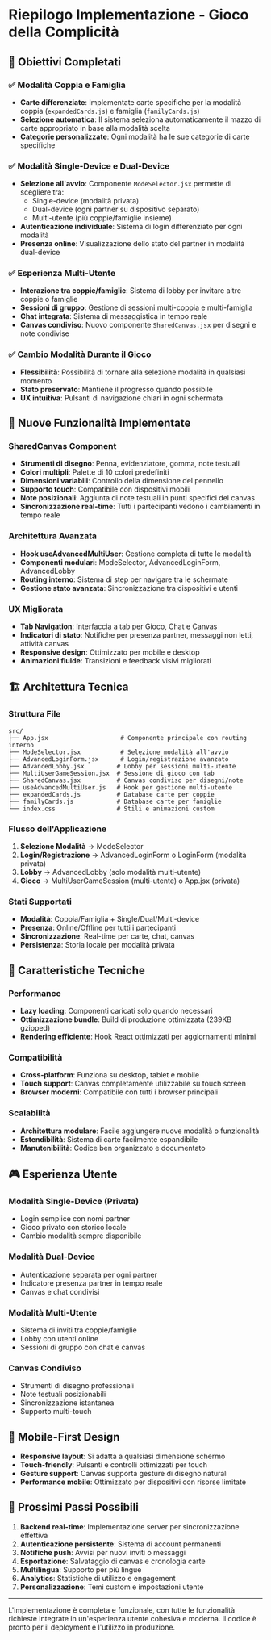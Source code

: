 # Riepilogo Implementazione - Gioco della Complicità

## 🎯 Obiettivi Completati

### ✅ Modalità Coppia e Famiglia
- **Carte differenziate**: Implementate carte specifiche per la modalità coppia (`expandedCards.js`) e famiglia (`familyCards.js`)
- **Selezione automatica**: Il sistema seleziona automaticamente il mazzo di carte appropriato in base alla modalità scelta
- **Categorie personalizzate**: Ogni modalità ha le sue categorie di carte specifiche

### ✅ Modalità Single-Device e Dual-Device
- **Selezione all'avvio**: Componente `ModeSelector.jsx` permette di scegliere tra:
  - Single-device (modalità privata)
  - Dual-device (ogni partner su dispositivo separato)
  - Multi-utente (più coppie/famiglie insieme)
- **Autenticazione individuale**: Sistema di login differenziato per ogni modalità
- **Presenza online**: Visualizzazione dello stato del partner in modalità dual-device

### ✅ Esperienza Multi-Utente
- **Interazione tra coppie/famiglie**: Sistema di lobby per invitare altre coppie o famiglie
- **Sessioni di gruppo**: Gestione di sessioni multi-coppia e multi-famiglia
- **Chat integrata**: Sistema di messaggistica in tempo reale
- **Canvas condiviso**: Nuovo componente `SharedCanvas.jsx` per disegni e note condivise

### ✅ Cambio Modalità Durante il Gioco
- **Flessibilità**: Possibilità di tornare alla selezione modalità in qualsiasi momento
- **Stato preservato**: Mantiene il progresso quando possibile
- **UX intuitiva**: Pulsanti di navigazione chiari in ogni schermata

## 🎨 Nuove Funzionalità Implementate

### SharedCanvas Component
- **Strumenti di disegno**: Penna, evidenziatore, gomma, note testuali
- **Colori multipli**: Palette di 10 colori predefiniti
- **Dimensioni variabili**: Controllo della dimensione del pennello
- **Supporto touch**: Compatibile con dispositivi mobili
- **Note posizionali**: Aggiunta di note testuali in punti specifici del canvas
- **Sincronizzazione real-time**: Tutti i partecipanti vedono i cambiamenti in tempo reale

### Architettura Avanzata
- **Hook useAdvancedMultiUser**: Gestione completa di tutte le modalità
- **Componenti modulari**: ModeSelector, AdvancedLoginForm, AdvancedLobby
- **Routing interno**: Sistema di step per navigare tra le schermate
- **Gestione stato avanzata**: Sincronizzazione tra dispositivi e utenti

### UX Migliorata
- **Tab Navigation**: Interfaccia a tab per Gioco, Chat e Canvas
- **Indicatori di stato**: Notifiche per presenza partner, messaggi non letti, attività canvas
- **Responsive design**: Ottimizzato per mobile e desktop
- **Animazioni fluide**: Transizioni e feedback visivi migliorati

## 🏗️ Architettura Tecnica

### Struttura File
```
src/
├── App.jsx                    # Componente principale con routing interno
├── ModeSelector.jsx           # Selezione modalità all'avvio
├── AdvancedLoginForm.jsx      # Login/registrazione avanzato
├── AdvancedLobby.jsx         # Lobby per sessioni multi-utente
├── MultiUserGameSession.jsx  # Sessione di gioco con tab
├── SharedCanvas.jsx          # Canvas condiviso per disegni/note
├── useAdvancedMultiUser.js   # Hook per gestione multi-utente
├── expandedCards.js          # Database carte per coppie
├── familyCards.js            # Database carte per famiglie
└── index.css                 # Stili e animazioni custom
```

### Flusso dell'Applicazione
1. **Selezione Modalità** → ModeSelector
2. **Login/Registrazione** → AdvancedLoginForm o LoginForm (modalità privata)
3. **Lobby** → AdvancedLobby (solo modalità multi-utente)
4. **Gioco** → MultiUserGameSession (multi-utente) o App.jsx (privata)

### Stati Supportati
- **Modalità**: Coppia/Famiglia + Single/Dual/Multi-device
- **Presenza**: Online/Offline per tutti i partecipanti
- **Sincronizzazione**: Real-time per carte, chat, canvas
- **Persistenza**: Storia locale per modalità privata

## 🚀 Caratteristiche Tecniche

### Performance
- **Lazy loading**: Componenti caricati solo quando necessari
- **Ottimizzazione bundle**: Build di produzione ottimizzata (239KB gzipped)
- **Rendering efficiente**: Hook React ottimizzati per aggiornamenti minimi

### Compatibilità
- **Cross-platform**: Funziona su desktop, tablet e mobile
- **Touch support**: Canvas completamente utilizzabile su touch screen
- **Browser moderni**: Compatibile con tutti i browser principali

### Scalabilità
- **Architettura modulare**: Facile aggiungere nuove modalità o funzionalità
- **Estendibilità**: Sistema di carte facilmente espandibile
- **Manutenibilità**: Codice ben organizzato e documentato

## 🎮 Esperienza Utente

### Modalità Single-Device (Privata)
- Login semplice con nomi partner
- Gioco privato con storico locale
- Cambio modalità sempre disponibile

### Modalità Dual-Device
- Autenticazione separata per ogni partner
- Indicatore presenza partner in tempo reale
- Canvas e chat condivisi

### Modalità Multi-Utente
- Sistema di inviti tra coppie/famiglie
- Lobby con utenti online
- Sessioni di gruppo con chat e canvas

### Canvas Condiviso
- Strumenti di disegno professionali
- Note testuali posizionabili
- Sincronizzazione istantanea
- Supporto multi-touch

## 📱 Mobile-First Design

- **Responsive layout**: Si adatta a qualsiasi dimensione schermo
- **Touch-friendly**: Pulsanti e controlli ottimizzati per touch
- **Gesture support**: Canvas supporta gesture di disegno naturali
- **Performance mobile**: Ottimizzato per dispositivi con risorse limitate

## 🔄 Prossimi Passi Possibili

1. **Backend real-time**: Implementazione server per sincronizzazione effettiva
2. **Autenticazione persistente**: Sistema di account permanenti
3. **Notifiche push**: Avvisi per nuovi inviti o messaggi
4. **Esportazione**: Salvataggio di canvas e cronologia carte
5. **Multilingua**: Supporto per più lingue
6. **Analytics**: Statistiche di utilizzo e engagement
7. **Personalizzazione**: Temi custom e impostazioni utente

---

L'implementazione è completa e funzionale, con tutte le funzionalità richieste integrate in un'esperienza utente cohesiva e moderna. Il codice è pronto per il deployment e l'utilizzo in produzione.
